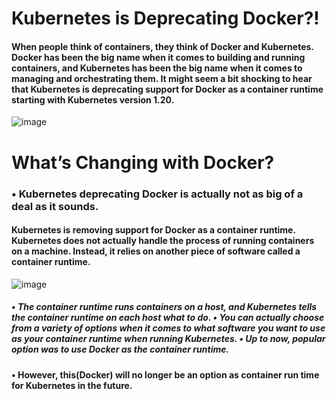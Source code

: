 # Kubernetes is Deprecating Docker?!
#### When people think of containers, they think of Docker and Kubernetes. Docker has been the big name when it comes to building and running containers, and Kubernetes has been the big name when it comes to managing and orchestrating them. It might seem a bit shocking to hear that Kubernetes is deprecating support for Docker as a container runtime starting with Kubernetes version 1.20.
![image](https://github.com/Loki-1/Kubernetes/assets/134843197/54c5416f-62ab-4cd6-b7da-5dad310a4f1d)

# What’s Changing with Docker?
### • Kubernetes deprecating Docker is actually not as big of a deal as it sounds.
#### Kubernetes is removing support for Docker as a container runtime. Kubernetes does not actually handle the process of running containers on a machine. Instead, it relies on another piece of software called a container runtime.
  ![image](https://github.com/Loki-1/Kubernetes/assets/134843197/84620e98-27bc-4a72-bb29-455350612b41)
  
##### • The container runtime runs containers on a host, and Kubernetes tells the container runtime on each host what to do. • You can actually choose from a variety of options when it comes to what software you want to use as your container runtime when running Kubernetes. • Up to now, popular option was to use Docker as the container runtime.
#### • However, this(Docker) will no longer be an option as container run time for Kubernetes in the future.
